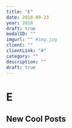 ```yaml
---
title: "E"
date: 2018-09-23
year: 2018
draft: true
modalID: ""
imgurl: "" #img.jpg
client: ""
clientLink: "#"
category: ""
description: ""
draft: true
---
```


# E



## New Cool Posts


